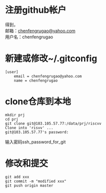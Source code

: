 
# 注册github帐户

得到，  
邮箱：chenfengrugao@yahoo.com  
用户名：chenfengrugao

# 新建或修改~/.gitconfig

```
[user]
	email = chenfengrugao@yahoo.com
	name = chenfengrugao
```

# clone仓库到本地

```
mkdir prj
cd prj
git clone git@103.105.57.77:/data/prj/riscvv
Clone into 'risvv' ...
git@103.105.57.77's password: 
```

输入密码ssh_password_for_git

# 修改和提交

```
git add xxx
git commit -m "modified xxx"
git push origin master
```

